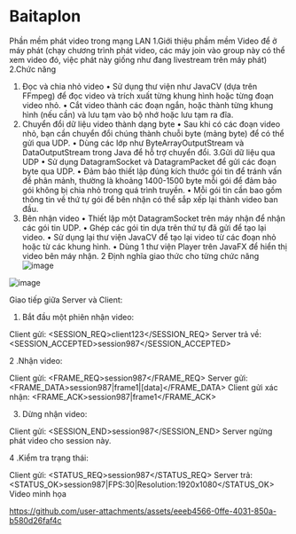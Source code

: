 # Baitaplon
Phần mềm phát video trong mạng LAN
1.Giới thiệu phầm mềm
Video để ở máy phát (chạy chương trình phát video, các máy join vào group này có thể xem video đó, việc phát này giống như đang livestream trên máy phát)
2.Chức năng
1. Đọc và chia nhỏ video
•	Sử dụng thư viện như JavaCV (dựa trên FFmpeg) để đọc video và trích xuất từng khung hình hoặc từng đoạn video nhỏ.
•	Cắt video thành các đoạn ngắn, hoặc thành từng khung hình (nếu cần) và lưu tạm vào bộ nhớ hoặc lưu tạm ra đĩa.
2. Chuyển đổi dữ liệu video thành dạng byte
•	Sau khi có các đoạn video nhỏ, bạn cần chuyển đổi chúng thành chuỗi byte (mảng byte) để có thể gửi qua UDP.
•	Dùng các lớp như ByteArrayOutputStream và DataOutputStream trong Java để hỗ trợ chuyển đổi.
3.Gửi dữ liệu qua UDP
•	Sử dụng DatagramSocket và DatagramPacket để gửi các đoạn byte qua UDP.
•	Đảm bảo thiết lập đúng kích thước gói tin để tránh vấn đề phân mảnh, thường là khoảng 1400-1500 byte mỗi gói để đảm bảo gói không bị chia nhỏ trong quá trình truyền.
•	Mỗi gói tin cần bao gồm thông tin về thứ tự gói để bên nhận có thể sắp xếp lại thành video ban đầu.
4. Bên nhận video
•	Thiết lập một DatagramSocket trên máy nhận để nhận các gói tin UDP.
•	Ghép các gói tin dựa trên thứ tự đã gửi để tạo lại video.
•	Sử dụng lại thư viện JavaCV để tạo lại video từ các đoạn nhỏ hoặc từ các khung hình.
•	Dùng 1 thư viện Player trên JavaFX để hiển thị video bên máy nhận.
2 Định nghĩa giao thức cho từng chức năng
![image](https://github.com/user-attachments/assets/6a6feb31-07de-4ad3-b5f3-74226491ac51)

![image](https://github.com/user-attachments/assets/0ef2cd48-45ae-42f6-bfc0-e3d98359e5c4)


Giao tiếp giữa Server và Client:
1. Bắt đầu một phiên nhận video:

Client gửi: <SESSION_REQ>client123</SESSION_REQ>
Server trả về: <SESSION_ACCEPTED>session987</SESSION_ACCEPTED>

2 .Nhận video:

Client gửi: <FRAME_REQ>session987</FRAME_REQ>
Server gửi: <FRAME_DATA>session987|frame1|[data]</FRAME_DATA>
Client gửi xác nhận: <FRAME_ACK>session987|frame1</FRAME_ACK>

3. Dừng nhận video:

Client gửi: <SESSION_END>session987</SESSION_END>
Server ngừng phát video cho session này.

4 .Kiểm tra trạng thái:

Client gửi: <STATUS_REQ>session987</STATUS_REQ>
Server trả: <STATUS_OK>session987|FPS:30|Resolution:1920x1080</STATUS_OK>
Video minh họa


https://github.com/user-attachments/assets/eeeb4566-0ffe-4031-850a-b580d26faf4c

